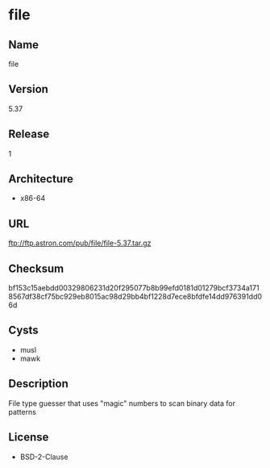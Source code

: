 # file

## Name
file

## Version
5.37

## Release
1

## Architecture
* x86-64

## URL
ftp://ftp.astron.com/pub/file/file-5.37.tar.gz

## Checksum
bf153c15aebdd00329806231d20f295077b8b99efd0181d01279bcf3734a1718567df38cf75bc929eb8015ac98d29bb4bf1228d7ece8bfdfe14dd976391dd06d

## Cysts
* musl
* mawk

## Description
File type guesser that uses "magic" numbers to scan binary data for patterns

## License
* BSD-2-Clause
